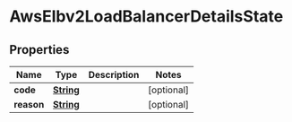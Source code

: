 

# AwsElbv2LoadBalancerDetailsState


## Properties

| Name | Type | Description | Notes |
|------------ | ------------- | ------------- | -------------|
|**code** | [**String**](String.md) |  |  [optional] |
|**reason** | [**String**](String.md) |  |  [optional] |




